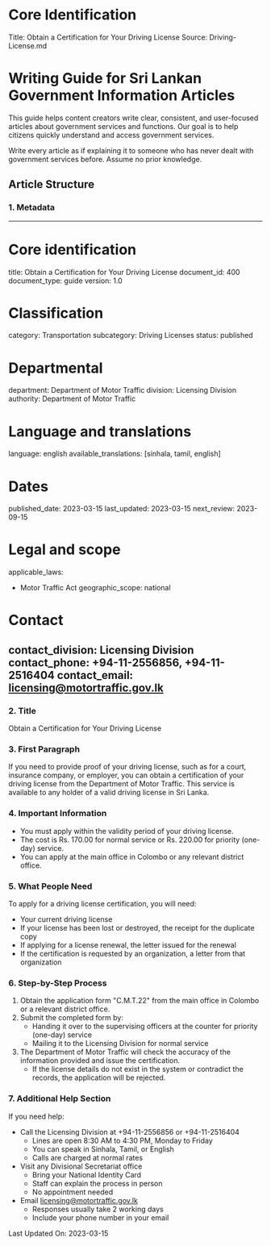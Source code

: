 # Core Identification
Title: Obtain a Certification for Your Driving License
Source: Driving-License.md

# Writing Guide for Sri Lankan Government Information Articles

This guide helps content creators write clear, consistent, and user-focused articles about government services and functions. Our goal is to help citizens quickly understand and access government services.

Write every article as if explaining it to someone who has never dealt with government services before. Assume no prior knowledge.

## Article Structure

### 1. Metadata

---
# Core identification
title: Obtain a Certification for Your Driving License
document_id: 400
document_type: guide
version: 1.0

# Classification
category: Transportation
subcategory: Driving Licenses
status: published

# Departmental
department: Department of Motor Traffic
division: Licensing Division
authority: Department of Motor Traffic

# Language and translations
language: english
available_translations: [sinhala, tamil, english]

# Dates
published_date: 2023-03-15
last_updated: 2023-03-15
next_review: 2023-09-15

# Legal and scope
applicable_laws:
 - Motor Traffic Act
geographic_scope: national

# Contact
contact_division: Licensing Division
contact_phone: +94-11-2556856, +94-11-2516404
contact_email: licensing@motortraffic.gov.lk
---

### 2. Title
Obtain a Certification for Your Driving License

### 3. First Paragraph
If you need to provide proof of your driving license, such as for a court, insurance company, or employer, you can obtain a certification of your driving license from the Department of Motor Traffic. This service is available to any holder of a valid driving license in Sri Lanka.

### 4. Important Information
- You must apply within the validity period of your driving license.
- The cost is Rs. 170.00 for normal service or Rs. 220.00 for priority (one-day) service.
- You can apply at the main office in Colombo or any relevant district office.

### 5. What People Need
To apply for a driving license certification, you will need:
- Your current driving license
- If your license has been lost or destroyed, the receipt for the duplicate copy
- If applying for a license renewal, the letter issued for the renewal
- If the certification is requested by an organization, a letter from that organization

### 6. Step-by-Step Process
1. Obtain the application form "C.M.T.22" from the main office in Colombo or a relevant district office.
2. Submit the completed form by:
   - Handing it over to the supervising officers at the counter for priority (one-day) service
   - Mailing it to the Licensing Division for normal service
3. The Department of Motor Traffic will check the accuracy of the information provided and issue the certification.
   - If the license details do not exist in the system or contradict the records, the application will be rejected.

### 7. Additional Help Section
If you need help:
- Call the Licensing Division at +94-11-2556856 or +94-11-2516404
    - Lines are open 8:30 AM to 4:30 PM, Monday to Friday
    - You can speak in Sinhala, Tamil, or English
    - Calls are charged at normal rates
- Visit any Divisional Secretariat office
    - Bring your National Identity Card
    - Staff can explain the process in person
    - No appointment needed
- Email licensing@motortraffic.gov.lk
    - Responses usually take 2 working days
    - Include your phone number in your email

Last Updated On: 2023-03-15